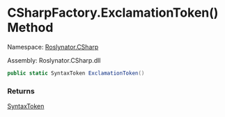 # CSharpFactory\.ExclamationToken\(\) Method

Namespace: [Roslynator.CSharp](../../README.md)

Assembly: Roslynator\.CSharp\.dll

```csharp
public static SyntaxToken ExclamationToken()
```

### Returns

[SyntaxToken](https://docs.microsoft.com/en-us/dotnet/api/microsoft.codeanalysis.syntaxtoken)

